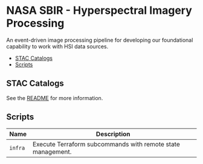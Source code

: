 # NASA SBIR - Hyperspectral Imagery Processing

An event-driven image processing pipeline for developing our foundational capability to work with HSI data sources.

- [STAC Catalogs](#stac-catalogs)
- [Scripts](#scripts)

## STAC Catalogs

See the [README](./catalogs/README.md) for more information.

## Scripts

| Name    | Description                                                 |
|---------|-------------------------------------------------------------|
| `infra` | Execute Terraform subcommands with remote state management. |
